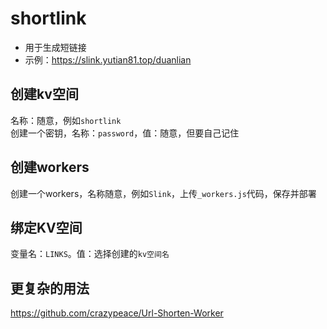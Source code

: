 # shortlink
- 用于生成短链接
- 示例：<https://slink.yutian81.top/duanlian>

## 创建kv空间
名称：随意，例如`shortlink`  
创建一个密钥，名称：`password`，值：随意，但要自己记住  

## 创建workers
创建一个workers，名称随意，例如`Slink`，上传`_workers.js`代码，保存并部署  

## 绑定KV空间
变量名：`LINKS`。值：选择创建的`kv空间名`  
 
## 更复杂的用法
<https://github.com/crazypeace/Url-Shorten-Worker>  

